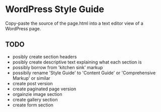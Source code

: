 # WordPress Style Guide

Copy-paste the source of the page.html into a text editor view of a WordPress page.

## TODO
- posibly create section headers
- posibly create descriptive text explaining what each section is
- possibly borrow from 'kitchen sink' markup
- possibily rename 'Style Guide' to 'Content Guide' or 'Comprehensive Markup' or similar
- create post version
- create paginated page version
- orgainzie image section
- create gallery section
- create form section
